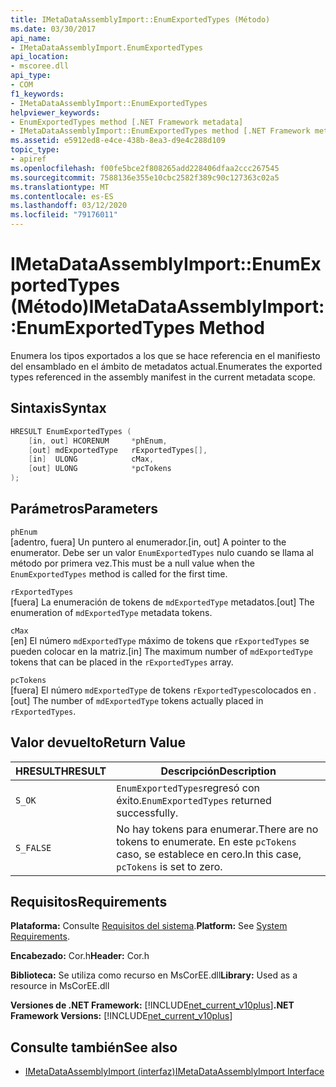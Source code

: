 ```yaml
---
title: IMetaDataAssemblyImport::EnumExportedTypes (Método)
ms.date: 03/30/2017
api_name:
- IMetaDataAssemblyImport.EnumExportedTypes
api_location:
- mscoree.dll
api_type:
- COM
f1_keywords:
- IMetaDataAssemblyImport::EnumExportedTypes
helpviewer_keywords:
- EnumExportedTypes method [.NET Framework metadata]
- IMetaDataAssemblyImport::EnumExportedTypes method [.NET Framework metadata]
ms.assetid: e5912ed8-e4ce-438b-8ea3-d9e4c288d109
topic_type:
- apiref
ms.openlocfilehash: f00fe5bce2f808265add228406dfaa2ccc267545
ms.sourcegitcommit: 7588136e355e10cbc2582f389c90c127363c02a5
ms.translationtype: MT
ms.contentlocale: es-ES
ms.lasthandoff: 03/12/2020
ms.locfileid: "79176011"
---
```

# <a name="imetadataassemblyimportenumexportedtypes-method"></a><span data-ttu-id="5adcf-102">IMetaDataAssemblyImport::EnumExportedTypes (Método)</span><span class="sxs-lookup"><span data-stu-id="5adcf-102">IMetaDataAssemblyImport::EnumExportedTypes Method</span></span>
<span data-ttu-id="5adcf-103">Enumera los tipos exportados a los que se hace referencia en el manifiesto del ensamblado en el ámbito de metadatos actual.</span><span class="sxs-lookup"><span data-stu-id="5adcf-103">Enumerates the exported types referenced in the assembly manifest in the current metadata scope.</span></span>  
  
## <a name="syntax"></a><span data-ttu-id="5adcf-104">Sintaxis</span><span class="sxs-lookup"><span data-stu-id="5adcf-104">Syntax</span></span>  
  
```cpp  
HRESULT EnumExportedTypes (  
    [in, out] HCORENUM     *phEnum,
    [out] mdExportedType   rExportedTypes[],
    [in]  ULONG            cMax,
    [out] ULONG            *pcTokens  
);  
```  
  
## <a name="parameters"></a><span data-ttu-id="5adcf-105">Parámetros</span><span class="sxs-lookup"><span data-stu-id="5adcf-105">Parameters</span></span>  
 `phEnum`  
 <span data-ttu-id="5adcf-106">[adentro, fuera] Un puntero al enumerador.</span><span class="sxs-lookup"><span data-stu-id="5adcf-106">[in, out] A pointer to the enumerator.</span></span> <span data-ttu-id="5adcf-107">Debe ser un valor `EnumExportedTypes` nulo cuando se llama al método por primera vez.</span><span class="sxs-lookup"><span data-stu-id="5adcf-107">This must be a null value when the `EnumExportedTypes` method is called for the first time.</span></span>  
  
 `rExportedTypes`  
 <span data-ttu-id="5adcf-108">[fuera] La enumeración de tokens de `mdExportedType` metadatos.</span><span class="sxs-lookup"><span data-stu-id="5adcf-108">[out] The enumeration of `mdExportedType` metadata tokens.</span></span>  
  
 `cMax`  
 <span data-ttu-id="5adcf-109">[en] El número `mdExportedType` máximo de tokens que `rExportedTypes` se pueden colocar en la matriz.</span><span class="sxs-lookup"><span data-stu-id="5adcf-109">[in] The maximum number of `mdExportedType` tokens that can be placed in the `rExportedTypes` array.</span></span>  
  
 `pcTokens`  
 <span data-ttu-id="5adcf-110">[fuera] El número `mdExportedType` de tokens `rExportedTypes`colocados en .</span><span class="sxs-lookup"><span data-stu-id="5adcf-110">[out] The number of `mdExportedType` tokens actually placed in `rExportedTypes`.</span></span>  
  
## <a name="return-value"></a><span data-ttu-id="5adcf-111">Valor devuelto</span><span class="sxs-lookup"><span data-stu-id="5adcf-111">Return Value</span></span>  
  
|<span data-ttu-id="5adcf-112">HRESULT</span><span class="sxs-lookup"><span data-stu-id="5adcf-112">HRESULT</span></span>|<span data-ttu-id="5adcf-113">Descripción</span><span class="sxs-lookup"><span data-stu-id="5adcf-113">Description</span></span>|  
|-------------|-----------------|  
|`S_OK`|<span data-ttu-id="5adcf-114">`EnumExportedTypes`regresó con éxito.</span><span class="sxs-lookup"><span data-stu-id="5adcf-114">`EnumExportedTypes` returned successfully.</span></span>|  
|`S_FALSE`|<span data-ttu-id="5adcf-115">No hay tokens para enumerar.</span><span class="sxs-lookup"><span data-stu-id="5adcf-115">There are no tokens to enumerate.</span></span> <span data-ttu-id="5adcf-116">En este `pcTokens` caso, se establece en cero.</span><span class="sxs-lookup"><span data-stu-id="5adcf-116">In this case, `pcTokens` is set to zero.</span></span>|  
  
## <a name="requirements"></a><span data-ttu-id="5adcf-117">Requisitos</span><span class="sxs-lookup"><span data-stu-id="5adcf-117">Requirements</span></span>  
 <span data-ttu-id="5adcf-118">**Plataforma:** Consulte [Requisitos del sistema](../../../../docs/framework/get-started/system-requirements.md).</span><span class="sxs-lookup"><span data-stu-id="5adcf-118">**Platform:** See [System Requirements](../../../../docs/framework/get-started/system-requirements.md).</span></span>  
  
 <span data-ttu-id="5adcf-119">**Encabezado:** Cor.h</span><span class="sxs-lookup"><span data-stu-id="5adcf-119">**Header:** Cor.h</span></span>  
  
 <span data-ttu-id="5adcf-120">**Biblioteca:** Se utiliza como recurso en MsCorEE.dll</span><span class="sxs-lookup"><span data-stu-id="5adcf-120">**Library:** Used as a resource in MsCorEE.dll</span></span>  
  
 <span data-ttu-id="5adcf-121">**Versiones de .NET Framework:** [!INCLUDE[net_current_v10plus](../../../../includes/net-current-v10plus-md.md)]</span><span class="sxs-lookup"><span data-stu-id="5adcf-121">**.NET Framework Versions:** [!INCLUDE[net_current_v10plus](../../../../includes/net-current-v10plus-md.md)]</span></span>  
  
## <a name="see-also"></a><span data-ttu-id="5adcf-122">Consulte también</span><span class="sxs-lookup"><span data-stu-id="5adcf-122">See also</span></span>

- [<span data-ttu-id="5adcf-123">IMetaDataAssemblyImport (interfaz)</span><span class="sxs-lookup"><span data-stu-id="5adcf-123">IMetaDataAssemblyImport Interface</span></span>](../../../../docs/framework/unmanaged-api/metadata/imetadataassemblyimport-interface.md)
